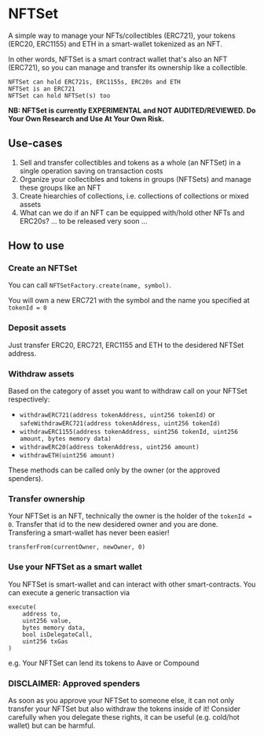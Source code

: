# NFTSet

A simple way to manage your NFTs/collectibles (ERC721), your tokens (ERC20, ERC1155) and ETH in a smart-wallet tokenized as an NFT. 

In other words, NFTSet is a smart contract wallet that's also an NFT (ERC721), so you can manage and transfer its ownership like a collectible.

```
NFTSet can hold ERC721s, ERC1155s, ERC20s and ETH
NFTSet is an ERC721
NFTSet can hold NFTSet(s) too
```

**NB: NFTSet is currently EXPERIMENTAL and NOT AUDITED/REVIEWED. Do Your Own Research and Use At Your Own Risk.**

## Use-cases

1. Sell and transfer collectibles and tokens as a whole (an NFTSet) in a single operation saving on transaction costs
2. Organize your collectibles and tokens in groups (NFTSets) and manage these groups like an NFT
3. Create hiearchies of collections, i.e. collections of collections or mixed assets
4. What can we do if an NFT can be equipped with/hold other NFTs and ERC20s? ... to be released very soon ...


## How to use

### Create an NFTSet
You can call `NFTSetFactory.create(name, symbol)`. 

You will own a new ERC721 with the symbol and the name you specified at `tokenId = 0`

### Deposit assets
Just transfer ERC20, ERC721, ERC1155 and ETH to the desidered NFTSet address.

### Withdraw assets
Based on the category of asset you want to withdraw call on your NFTSet respectively:
- `withdrawERC721(address tokenAddress, uint256 tokenId)` or `safeWithdrawERC721(address tokenAddress, uint256 tokenId)`
- `withdrawERC1155(address tokenAddress, uint256 tokenId, uint256 amount, bytes memory data)`
- `withdrawERC20(address tokenAddress, uint256 amount)`
- `withdrawETH(uint256 amount)`

These methods can be called only by the owner (or the approved spenders).

### Transfer ownership
Your NFTSet is an NFT, technically the owner is the holder of the `tokenId = 0`. Transfer that id to the new desidered owner and you are done. Transfering a smart-wallet has never been easier!

`transferFrom(currentOwner, newOwner, 0)`

### Use your NFTSet as a smart wallet
You NFTSet is smart-wallet and can interact with other smart-contracts. You can execute a generic transaction via

```
execute(
    address to,
    uint256 value,
    bytes memory data,
    bool isDelegateCall,
    uint256 txGas
)
```

e.g. Your NFTSet can lend its tokens to Aave or Compound

### DISCLAIMER: Approved spenders
As soon as you approve your NFTSet to someone else, it can not only transfer your NFTSet but also withdraw the tokens inside of it!
Consider carefully when you delegate these rights, it can be useful (e.g. cold/hot wallet) but can be harmful.